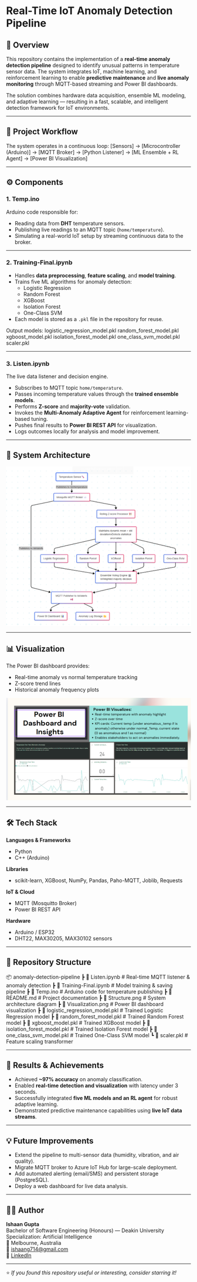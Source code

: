 # Real-Time IoT Anomaly Detection Pipeline

## 📘 Overview
This repository contains the implementation of a **real-time anomaly detection pipeline** designed to identify unusual patterns in temperature sensor data. The system integrates IoT, machine learning, and reinforcement learning to enable **predictive maintenance** and **live anomaly monitoring** through MQTT-based streaming and Power BI dashboards.

The solution combines hardware data acquisition, ensemble ML modeling, and adaptive learning — resulting in a fast, scalable, and intelligent detection framework for IoT environments.

---

## 🧠 Project Workflow
The system operates in a continuous loop:
[Sensors] → [Microcontroller (Arduino)] → [MQTT Broker] → [Python Listener] → [ML Ensemble + RL Agent] → [Power BI Visualization]

---

## ⚙️ Components

### **1. Temp.ino**
Arduino code responsible for:
- Reading data from **DHT** temperature sensors.  
- Publishing live readings to an MQTT topic (`home/temperature`).  
- Simulating a real-world IoT setup by streaming continuous data to the broker.

---

### **2. Training-Final.ipynb**
- Handles **data preprocessing**, **feature scaling**, and **model training**.
- Trains five ML algorithms for anomaly detection:
  - Logistic Regression  
  - Random Forest  
  - XGBoost  
  - Isolation Forest  
  - One-Class SVM  
- Each model is stored as a `.pkl` file in the repository for reuse.

Output models:
logistic_regression_model.pkl
random_forest_model.pkl
xgboost_model.pkl
isolation_forest_model.pkl
one_class_svm_model.pkl
scaler.pkl

---

### **3. Listen.ipynb**
The live data listener and decision engine.  
- Subscribes to MQTT topic `home/temperature`.  
- Passes incoming temperature values through the **trained ensemble models**.  
- Performs **Z-score** and **majority-vote** validation.  
- Invokes the **Multi-Anomaly Adaptive Agent** for reinforcement learning-based tuning.  
- Pushes final results to **Power BI REST API** for visualization.  
- Logs outcomes locally for analysis and model improvement.

---

## 🧩 System Architecture
![System Architecture](Structure.png)

---

## 📊 Visualization
The Power BI dashboard provides:
- Real-time anomaly vs normal temperature tracking  
- Z-score trend lines  
- Historical anomaly frequency plots  

![Power BI Dashboard](Visualization.png)

---

## 🛠️ Tech Stack

**Languages & Frameworks**
- Python  
- C++ (Arduino)  

**Libraries**
- scikit-learn, XGBoost, NumPy, Pandas, Paho-MQTT, Joblib, Requests  

**IoT & Cloud**
- MQTT (Mosquitto Broker)  
- Power BI REST API  

**Hardware**
- Arduino / ESP32  
- DHT22, MAX30205, MAX30102 sensors  

---

## 📂 Repository Structure
📦 anomaly-detection-pipeline
┣ 📜 Listen.ipynb # Real-time MQTT listener & anomaly detection
┣ 📜 Training-Final.ipynb # Model training & saving pipeline
┣ 📜 Temp.ino # Arduino code for temperature publishing
┣ 📜 README.md # Project documentation
┣ 📜 Structure.png # System architecture diagram
┣ 📜 Visualization.png # Power BI dashboard visualization
┣ 📜 logistic_regression_model.pkl # Trained Logistic Regression model
┣ 📜 random_forest_model.pkl # Trained Random Forest model
┣ 📜 xgboost_model.pkl # Trained XGBoost model
┣ 📜 isolation_forest_model.pkl # Trained Isolation Forest model
┣ 📜 one_class_svm_model.pkl # Trained One-Class SVM model
┗ 📜 scaler.pkl # Feature scaling transformer

---

## 🚀 Results & Achievements
- Achieved **~97% accuracy** on anomaly classification.  
- Enabled **real-time detection and visualization** with latency under 3 seconds.  
- Successfully integrated **five ML models and an RL agent** for robust adaptive learning.  
- Demonstrated predictive maintenance capabilities using **live IoT data streams**.  

---

## 💡 Future Improvements
- Extend the pipeline to multi-sensor data (humidity, vibration, and air quality).  
- Migrate MQTT broker to Azure IoT Hub for large-scale deployment.  
- Add automated alerting (email/SMS) and persistent storage (PostgreSQL).  
- Deploy a web dashboard for live data analysis.

---

## 👨‍💻 Author
**Ishaan Gupta**  
Bachelor of Software Engineering (Honours) — Deakin University  
Specialization: Artificial Intelligence  
📍 Melbourne, Australia  
📧 [ishaang714@gmail.com](mailto:ishaang714@gmail.com)  
🔗 [LinkedIn](https://www.linkedin.com/in/ishaan-gupta-23ig/)  

---

⭐ *If you found this repository useful or interesting, consider starring it!*
